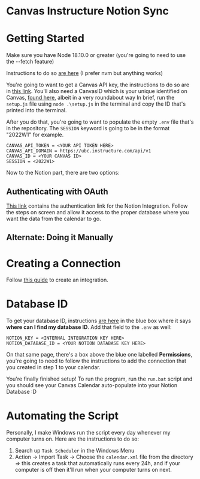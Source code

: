 # Canvas Instructure Notion Sync

# Getting Started

  Make sure you have Node 18.10.0 or greater (you're going to need to use the --fetch feature)
  
  Instructions to do so [are here](https://www.freecodecamp.org/news/node-version-manager-nvm-install-guide/) (I prefer nvm but anything works)

 You're going to want to get a Canvas API key, the instructions to do so are in [this link](https://community.canvaslms.com/t5/Admin-Guide/How-do-I-obtain-an-API-access-token-in-the-Canvas-Data-Portal/ta-p/157).
 You'll also need a CanvasID which is your unique identified on Canvas, [found here](https://github.com/ubc/node-canvas-api), albeit in a very roundabout way
  In brief, run the `setup.js` file using `node .\setup.js` in the terminal and copy the ID that's printed into the terminal.

 After you do that, you're going to want to populate the empty `.env` file that's in the repository.
 The `SESSION` keyword is going to be in the format "2022W1" for example.
 
 ```
 CANVAS_API_TOKEN = <YOUR API TOKEN HERE>
 CANVAS_API_DOMAIN = https://ubc.instructure.com/api/v1 
 CANVAS_ID = <YOUR CANVAS ID>
 SESSION = <2022W1>
```

 Now to the Notion part, there are two options:
 
 ## Authenticating with OAuth
 [This link](https://api.notion.com/v1/oauth/authorize?client_id=3b180793-e3f0-4b9a-bb92-1d0a1150dc71&response_type=code&owner=user&redirect_uri=https%3A%2F%2Fgoogle.com) contains the authentication link for the Notion Integration. Follow the steps on screen and allow it access to the proper database where you want the data from the calendar to go.

 ## Alternate: Doing it Manually
 # Creating a Connection
 Follow [this guide](https://developers.notion.com/docs/getting-started) to create an integration. 
 
 # Database ID
 To get your database ID, instructions [are here](https://developers.notion.com/docs/working-with-databases#adding-pages-to-a-database) in the blue box where it says **where can I find my database ID**.
 Add that field to the `.env` as well:
 ```
 NOTION_KEY = <INTERNAL INTEGRATION KEY HERE>
 NOTION_DATABASE_ID = <YOUR NOTION DATABASE KEY HERE>
 ```
 
 On that same page, there's a box above the blue one labelled **Permissions**, you're going to need to follow the instructions to add the connection that you created in step 1 to your calendar.
 
 You're finally finished setup! To run the program, run the `run.bat` script and you should see your Canvas Calendar auto-populate into your Notion Database :D 
 
 # Automating the Script
 
 Personally, I make Windows run the script every day whenever my computer turns on. Here are the instructions to do so:
 1. Search up `Task Scheduler` in the Windows Menu
 2. Action -> Import Task -> Choose the `calendar.xml` file from the directory <br>
=> this creates a task that automatically runs every 24h, and if your computer is off then it'll run when your computer turns on next.
